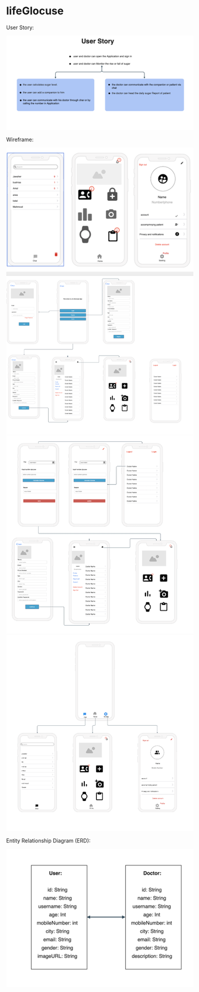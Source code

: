 # lifeGlocuse

User Story:

![](userstory.png)

Wireframe:

![](wireframe1.png)
![](wireframe2.png)
![](wireframe3.png)
![](wireframe4.png)

Entity Relationship Diagram (ERD):

![](erd.png)
